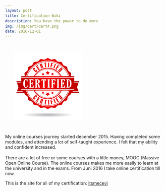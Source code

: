 ```yaml
---
layout: post
title: Certification Wiki
description: You have the power to do more
img: /img/cert/cert4.png
date: 2016-12-01
---
```



<img class="col one right" src="/img/cert/cert2.png" style="padding:25px">

My online courses journey started december 2015. Having completed some modules, and attending a lot of self-taught experience. I felt that my ability and confident increased. 
<Br>
<Br>
There are a lot of free or some courses with a little money, MOOC (Massive Open Online Course). The online courses makes me more easily to learn at the university and in the exams. From Juni 2016 I take online certification till now.

This is the site for all of my certification: <a href="https://certification.gitbook.io/cevi/">itsmecevi</a>
